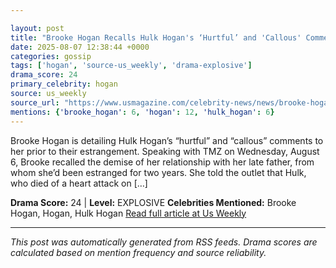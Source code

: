 ```yaml
---

layout: post
title: "Brooke Hogan Recalls Hulk Hogan's ‘Hurtful’ and 'Callous' Comments"
date: 2025-08-07 12:38:44 +0000
categories: gossip
tags: ['hogan', 'source-us_weekly', 'drama-explosive']
drama_score: 24
primary_celebrity: hogan
source: us_weekly
source_url: "https://www.usmagazine.com/celebrity-news/news/brooke-hogan-recalls-hulk-hogans-hurtful-final-words-to-her/"
mentions: {'brooke_hogan': 6, 'hogan': 12, 'hulk_hogan': 6}
---
```


Brooke Hogan is detailing Hulk Hogan’s “hurtful” and “callous” comments to her prior to their estrangement. Speaking with TMZ on Wednesday, August 6, Brooke recalled the demise of her relationship with her late father, from whom she’d been estranged for two years. She told the outlet that Hulk, who died of a heart attack on […]

**Drama Score:** 24 | **Level:** EXPLOSIVE **Celebrities Mentioned:** Brooke Hogan, Hogan, Hulk Hogan [Read full article at Us Weekly](https://www.usmagazine.com/celebrity-news/news/brooke-hogan-recalls-hulk-hogans-hurtful-final-words-to-her/)

---

*This post was automatically generated from RSS feeds. Drama scores are calculated based on mention frequency and source reliability.*